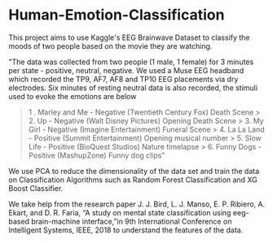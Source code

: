 # Human-Emotion-Classification
This project aims to use Kaggle's EEG Brainwave Dataset to classify the moods of two people based on the movie they are watching.

"The data was collected from two people (1 male, 1 female) for 3 minutes per state - positive, neutral, negative. We used a Muse EEG headband which recorded the TP9, AF7, AF8 and TP10 EEG placements via dry electrodes. Six minutes of resting neutral data is also recorded, the stimuli used to evoke the emotions are below

> 1 . Marley and Me - Negative (Twentieth Century Fox) Death Scene > 2. Up - Negative (Walt Disney Pictures) Opening Death Scene > 3. My Girl - Negative (Imagine Entertainment) Funeral Scene > 4. La La Land - Positive (Summit Entertainment) Opening musical number > 5. Slow Life - Positive (BioQuest Studios) Nature timelapse > 6. Funny Dogs - Positive (MashupZone) Funny dog clips"

We use PCA to reduce the dimensionality of the data set and train the data on Classification Algorithms such as Random Forest Classification and XG Boost Classifier.

We take help from the research paper J. J. Bird, L. J. Manso, E. P. Ribiero, A. Ekart, and D. R. Faria, “A study on mental state classification using eeg-based brain-machine interface,”in 9th International Conference on Intelligent Systems, IEEE, 2018 to understand the features of the data.

